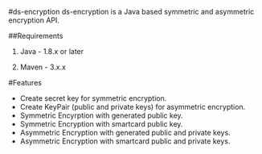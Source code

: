 #ds-encryption
ds-encryption is a Java based symmetric and asymmetric encryption API.

##Requirements
1. Java - 1.8.x or later

2. Maven - 3.x.x

#Features

* Create secret key for symmetric encryption.
* Create KeyPair (public and private keys) for asymmetric encryption.
* Symmetric Encyrption with generated public key.
* Symmetric Encryption with smartcard public key.
* Asymmetric Encryption with generated public and private keys.
* Asymmetric Encryption with smartcard public and private keys.
